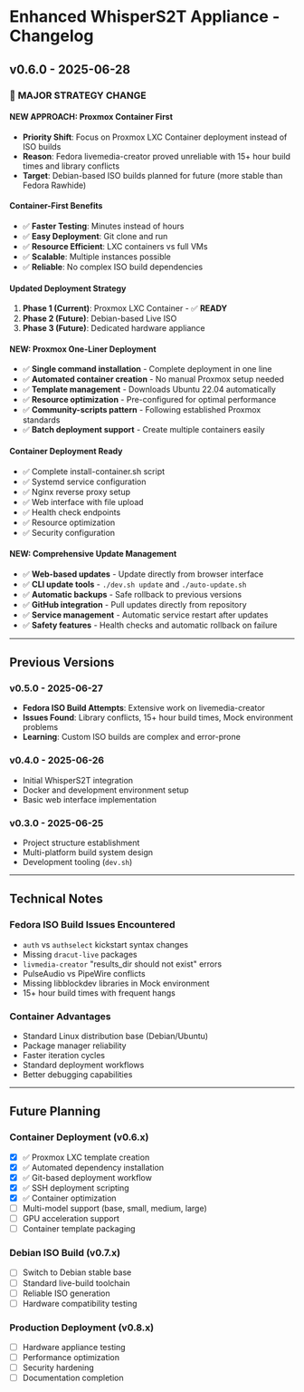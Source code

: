 # Enhanced WhisperS2T Appliance - Changelog

## v0.6.0 - 2025-06-28

### 🔄 **MAJOR STRATEGY CHANGE**

#### **NEW APPROACH: Proxmox Container First**
- **Priority Shift**: Focus on Proxmox LXC Container deployment instead of ISO builds
- **Reason**: Fedora livemedia-creator proved unreliable with 15+ hour build times and library conflicts
- **Target**: Debian-based ISO builds planned for future (more stable than Fedora Rawhide)

#### **Container-First Benefits**
- ✅ **Faster Testing**: Minutes instead of hours
- ✅ **Easy Deployment**: Git clone and run
- ✅ **Resource Efficient**: LXC containers vs full VMs
- ✅ **Scalable**: Multiple instances possible
- ✅ **Reliable**: No complex ISO build dependencies

#### **Updated Deployment Strategy**
1. **Phase 1 (Current)**: Proxmox LXC Container - ✅ **READY**
2. **Phase 2 (Future)**: Debian-based Live ISO  
3. **Phase 3 (Future)**: Dedicated hardware appliance

#### **NEW: Proxmox One-Liner Deployment** 
- ✅ **Single command installation** - Complete deployment in one line
- ✅ **Automated container creation** - No manual Proxmox setup needed
- ✅ **Template management** - Downloads Ubuntu 22.04 automatically
- ✅ **Resource optimization** - Pre-configured for optimal performance
- ✅ **Community-scripts pattern** - Following established Proxmox standards
- ✅ **Batch deployment support** - Create multiple containers easily

#### **Container Deployment Ready**
- ✅ Complete install-container.sh script
- ✅ Systemd service configuration
- ✅ Nginx reverse proxy setup  
- ✅ Web interface with file upload
- ✅ Health check endpoints
- ✅ Resource optimization
- ✅ Security configuration

#### **NEW: Comprehensive Update Management** 
- ✅ **Web-based updates** - Update directly from browser interface
- ✅ **CLI update tools** - `./dev.sh update` and `./auto-update.sh` 
- ✅ **Automatic backups** - Safe rollback to previous versions
- ✅ **GitHub integration** - Pull updates directly from repository
- ✅ **Service management** - Automatic service restart after updates
- ✅ **Safety features** - Health checks and automatic rollback on failure

---

## Previous Versions

### v0.5.0 - 2025-06-27
- **Fedora ISO Build Attempts**: Extensive work on livemedia-creator
- **Issues Found**: Library conflicts, 15+ hour build times, Mock environment problems
- **Learning**: Custom ISO builds are complex and error-prone

### v0.4.0 - 2025-06-26  
- Initial WhisperS2T integration
- Docker and development environment setup
- Basic web interface implementation

### v0.3.0 - 2025-06-25
- Project structure establishment
- Multi-platform build system design
- Development tooling (`dev.sh`)

---

## Technical Notes

### **Fedora ISO Build Issues Encountered**
- `auth` vs `authselect` kickstart syntax changes
- Missing `dracut-live` packages
- `livmedia-creator` "results_dir should not exist" errors  
- PulseAudio vs PipeWire conflicts
- Missing libblockdev libraries in Mock environment
- 15+ hour build times with frequent hangs

### **Container Advantages**
- Standard Linux distribution base (Debian/Ubuntu)
- Package manager reliability
- Faster iteration cycles
- Standard deployment workflows
- Better debugging capabilities

---

## Future Planning

### **Container Deployment (v0.6.x)**
- [x] ✅ Proxmox LXC template creation
- [x] ✅ Automated dependency installation  
- [x] ✅ Git-based deployment workflow
- [x] ✅ SSH deployment scripting
- [x] ✅ Container optimization
- [ ] Multi-model support (base, small, medium, large)
- [ ] GPU acceleration support
- [ ] Container template packaging

### **Debian ISO Build (v0.7.x)**  
- [ ] Switch to Debian stable base
- [ ] Standard live-build toolchain
- [ ] Reliable ISO generation
- [ ] Hardware compatibility testing

### **Production Deployment (v0.8.x)**
- [ ] Hardware appliance testing
- [ ] Performance optimization
- [ ] Security hardening
- [ ] Documentation completion
